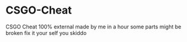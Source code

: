 # CSGO-Cheat
CSGO Cheat 100% external made by me in a hour some parts might be broken fix it your self you skiddo
